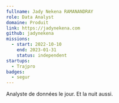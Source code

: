```yaml
---
fullname: Jady Nekena RAMANANDRAY
role: Data Analyst
domaine: Produit
link: https://jadynekena.com
github: jadynekena
missions:
  - start: 2022-10-10
    end: 2023-01-31
    status: independent
startups:
  - Trajpro
badges:
  - segur
---
```


Analyste de données le jour. Et la nuit aussi.
